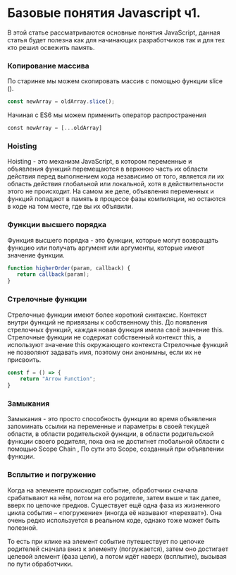 # Базовые понятия Javascript ч1.

В этой статье рассматриваются основные понятия JavaScript, данная статья будет полезна как для начинающих разработчиков так и для тех кто решил освежить память.

### Копирование массива

По старинке мы можем скопировать массив с помощью функции slice ().

```js
const newArray = oldArray.slice();
```

Начиная с ES6 мы можем применить оператор распространения

```js
сonst newArray = [...oldArray]
```

### Hoisting

Hoisting - это механизм JavaScript, в котором переменные и объявления функций перемещаются в верхнюю часть их области действия перед выполнением кода независимо от того, является ли их область действия глобальной или локальной, хотя в действительности этого не происходит. На самом же деле, объявления переменных и функций попадают в память в процессе фазы компиляции, но остаются в коде на том месте, где вы их объявили.

### Функции высшего порядка

Функция высшего порядка - это функции, которые могут возвращать функцию или получать аргумент или аргументы, которые имеют значение функции.

```js
function higherOrder(param, callback) {
   return callback(param);
}
```

### Cтрелочные функции

Cтрелочные функции имеют более короткий синтаксис. Контекст внутри функций не привязаны к собственному this.
До появления стрелочных функций, каждая новая функция имела своё значение this.
Стрелочные функции не содержат собственный контекст this, а используют значение this окружающего контекста
Cтрелочные функций не позволяют задавать имя, поэтому они анонимны, если их не присвоить.

```js
const f = () => {
    return "Arrow Function";
}
```

### Замыкания

Замыкания - это просто способность функции во время объявления запоминать ссылки на переменные и параметры в своей текущей области, в области родительской функции, в области родительской функции своего родителя, пока она не достигнет глобальной области с помощью Scope Chain , По сути это Scope, созданный при объявлении функции.

### Всплытие и погружение

Когда на элементе происходит событие, обработчики сначала срабатывают на нём, потом на его родителе, затем выше и так далее, вверх по цепочке предков.
Существует ещё одна фаза из жизненного цикла события – «погружение» (иногда её называют «перехват»). Она очень редко используется в реальном коде, однако тоже может быть полезной.

То есть при клике на элемент событие путешествует по цепочке родителей сначала вниз к элементу (погружается), затем оно достигает целевой элемент (фаза цели), а потом идёт наверх (всплытие), вызывая по пути обработчики.

